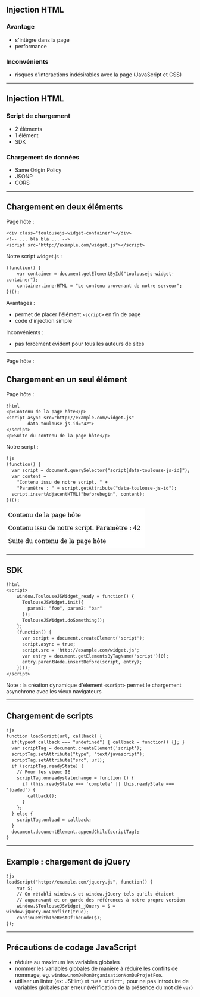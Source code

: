 ## Injection HTML

### Avantage

* s'intègre dans la page
* performance

### Inconvénients

* risques d'interactions indésirables avec la page \(JavaScript et CSS\)

---

## Injection HTML

### Script de chargement

* 2 éléments
* 1 élément
* SDK

### Chargement de données

* Same Origin Policy
* JSONP
* CORS

---

## Chargement en deux éléments

Page hôte :

```
<div class="toulousejs-widget-container"></div>
<!-- ... bla bla ... -->
<script src="http://example.com/widget.js"></script>
```

Notre script widget.js :

```
(function() {
    var container = document.getElementById("toulousejs-widget-container");
    container.innerHTML = "Le contenu provenant de notre serveur";
})();
```

Avantages :

* permet de placer l'élément `<script>` en fin de page
* code d'injection simple

Inconvénients :

* pas forcément évident pour tous les auteurs de sites

---

Page hôte :

## Chargement en un seul élément

Page hôte :

```
!html
<p>Contenu de la page hôte</p>
<script async src="http://example.com/widget.js"
        data-toulouse-js-id="42">
</script>
<p>Suite du contenu de la page hôte</p>
```

Notre script :

```
!js
(function() {
  var script = document.querySelector("script[data-toulouse-js-id]");
  var content = 
    "Contenu issu de notre script. " +
    "Paramètre : " + script.getAttribute("data-toulouse-js-id");
  script.insertAdjacentHTML("beforebegin", content);
})();
```

![](/assets/single-element.png)

---

## SDK

```
!html
<script>
    window.ToulouseJSWidget_ready = function() {
      ToulouseJSWidget.init({
        param1: "foo", param2: "bar"
      });
      ToulouseJSWidget.doSomething();
    };
    (function() {
      var script = document.createElement('script');
      script.async = true;
      script.src = 'http://example.com/widget.js';
      var entry = document.getElementsByTagName('script')[0];
      entry.parentNode.insertBefore(script, entry);
    })();
</script>
```

Note : la création dynamique d'élément `<script>` permet le chargement asynchrone avec les vieux navigateurs

---

## Chargement de scripts

```
!js
function loadScript(url, callback) {
  if(typeof callback === "undefined") { callback = function() {}; }
  var scriptTag = document.createElement('script');
  scriptTag.setAttribute("type", "text/javascript");
  scriptTag.setAttribute("src", url);
  if (scriptTag.readyState) {
    // Pour les vieux IE
    scriptTag.onreadystatechange = function () {
      if (this.readyState === 'complete' || this.readyState === 'loaded') {
        callback();
      }
    };
  } else {
    scriptTag.onload = callback;
  }
  document.documentElement.appendChild(scriptTag);
}
```

---

## Example : chargement de jQuery

```
!js
loadScript("http://example.com/jquery.js", function() {
    var $;
    // On rétabli window.$ et window.jQuery tels qu'ils étaient
    // auparavant et on garde des références à notre propre version
    window.$ToulouseJSWidget_jQuery = $ = window.jQuery.noConflict(true);
    continueWithTheRestOfTheCode($);
});
```

---

## Précautions de codage JavaScript

* réduire au maximum les variables globales
* nommer les variables globales de manière à réduire les conflits de nommage, eg. `window.nomDeMonOrganisationNomDuProjetFoo`.
* utiliser un linter \(ex: JSHint\) et `"use strict";` pour ne pas introduire de variables globales par erreur \(vérification de la présence du mot clé `var`\)



